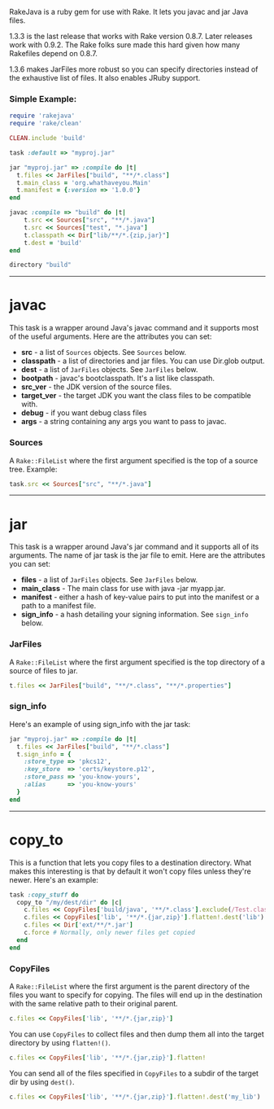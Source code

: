 RakeJava is a ruby gem for use with Rake.  It lets you javac and jar Java files.

1.3.3 is the last release that works with Rake version 0.8.7.  Later releases work with 0.9.2.  The Rake folks sure made this hard given how many Rakefiles depend on 0.8.7.

1.3.6 makes JarFiles more robust so you can specify directories instead of the exhaustive list of files.  It also enables JRuby support.

### Simple Example:


```ruby
require 'rakejava'
require 'rake/clean'

CLEAN.include 'build'

task :default => "myproj.jar"

jar "myproj.jar" => :compile do |t|
  t.files << JarFiles["build", "**/*.class"]
  t.main_class = 'org.whathaveyou.Main'
  t.manifest = {:version => '1.0.0'}
end

javac :compile => "build" do |t|
	t.src << Sources["src", "**/*.java"]
	t.src << Sources["test", "*.java"]
	t.classpath << Dir["lib/**/*.{zip,jar}"]
	t.dest = 'build'
end

directory "build"
```

-------------------------

# javac #

This task is a wrapper around Java's javac command and it supports most of the useful arguments.  Here are the attributes you can set:

* __src__ - a list of `Sources` objects.  See `Sources` below.
* __classpath__ - a list of directories and jar files.  You can use Dir.glob output.
* __dest__ - a list of `JarFiles` objects.  See `JarFiles` below.
* __bootpath__ - javac's bootclasspath.  It's a list like classpath.
* __src_ver__ - the JDK version of the source files.
* __target_ver__ - the target JDK you want the class files to be compatible with.
* __debug__ - if you want debug class files
* __args__ - a string containing any args you want to pass to javac.

### Sources ###

A `Rake::FileList` where the first argument specified is the top of a source tree.  Example:

```ruby
task.src << Sources["src", "**/*.java"]
```

-------------------------
# jar #

This task is a wrapper around Java's jar command and it supports all of its arguments.  The name of jar task is the jar file to emit.  Here are the attributes you can set:

* __files__ - a list of `JarFiles` objects.  See `JarFiles` below.
* __main_class__ - The main class for use with java -jar myapp.jar.
* __manifest__ - either a hash of key-value pairs to put into the manifest or a path to a manifest file.
* __sign_info__ - a hash detailing your signing information.  See `sign_info` below.

### JarFiles ###

A `Rake::FileList` where the first argument specified is the top directory of a source of files to jar.

```ruby
t.files << JarFiles["build", "**/*.class", "**/*.properties"]
```

### sign_info ###

Here's an example of using sign_info with the jar task:

```ruby
jar "myproj.jar" => :compile do |t|
  t.files << JarFiles["build", "**/*.class"]
  t.sign_info = {
  	:store_type	=> 'pkcs12',
  	:key_store	=> 'certs/keystore.p12',
  	:store_pass	=> 'you-know-yours',
  	:alias		=> 'you-know-yours'
  }
end
```

-------------------------
# copy_to #

This is a function that lets you copy files to a destination directory.  What makes this interesting is that by default it won't copy files unless they're newer.  Here's an example:

```ruby
task :copy_stuff do
  copy_to "/my/dest/dir" do |c|
    c.files << CopyFiles['build/java', '**/*.class'].exclude(/Test.class/)
    c.files << CopyFiles['lib', '**/*.{jar,zip}'].flatten!.dest('lib')
    c.files << Dir['ext/**/*.jar']
    c.force # Normally, only newer files get copied
  end
end
```

### CopyFiles ###

A `Rake::FileList` where the first argument is the parent directory of the files you want to specify for copying.  The files will end up in the destination with the same relative path to their original parent.

```ruby
c.files << CopyFiles['lib', '**/*.{jar,zip}']
```

You can use `CopyFiles` to collect files and then dump them all into the target directory by using `flatten!()`.

```ruby
c.files << CopyFiles['lib', '**/*.{jar,zip}'].flatten!
```

You can send all of the files specified in `CopyFiles` to a subdir of the target dir by using `dest()`.

```ruby
c.files << CopyFiles['lib', '**/*.{jar,zip}'].flatten!.dest('my_lib')
```
